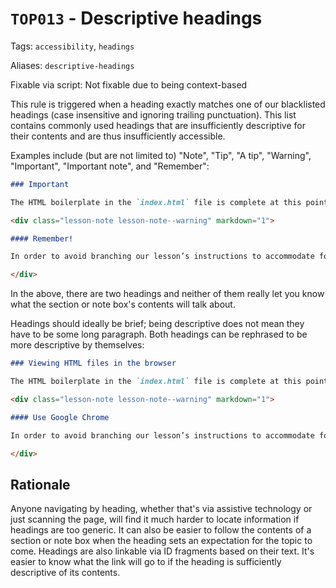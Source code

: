 # `TOP013` - Descriptive headings

Tags: `accessibility`, `headings`

Aliases: `descriptive-headings`

Fixable via script: Not fixable due to being context-based

This rule is triggered when a heading exactly matches one of our blacklisted headings (case insensitive and ignoring trailing punctuation). This list contains commonly used headings that are insufficiently descriptive for their contents and are thus insufficiently accessible.

Examples include (but are not limited to) "Note", "Tip", "A tip", "Warning", "Important", "Important note", and "Remember":

```markdown
### Important

The HTML boilerplate in the `index.html` file is complete at this point, but how do you view it in the browser? There are a couple of different options:

<div class="lesson-note lesson-note--warning" markdown="1">

#### Remember!

In order to avoid branching our lesson’s instructions to accommodate for all of the differences between browsers, we are going to be using Google Chrome as our primary browser for the remainder of this course. All references to the browser will pertain specifically to Google Chrome. We strongly suggest that you use Google Chrome for all of your testing going forward.

</div>
```

In the above, there are two headings and neither of them really let you know what the section or note box's contents will talk about.

Headings should ideally be brief; being descriptive does not mean they have to be some long paragraph. Both headings can be rephrased to be more descriptive by themselves:

```markdown
### Viewing HTML files in the browser

The HTML boilerplate in the `index.html` file is complete at this point, but how do you view it in the browser? There are a couple of different options:

<div class="lesson-note lesson-note--warning" markdown="1">

#### Use Google Chrome

In order to avoid branching our lesson’s instructions to accommodate for all of the differences between browsers, we are going to be using Google Chrome as our primary browser for the remainder of this course. All references to the browser will pertain specifically to Google Chrome. We strongly suggest that you use Google Chrome for all of your testing going forward.

</div>
```

## Rationale

Anyone navigating by heading, whether that's via assistive technology or just scanning the page, will find it much harder to locate information if headings are too generic. It can also be easier to follow the contents of a section or note box when the heading sets an expectation for the topic to come. Headings are also linkable via ID fragments based on their text. It's easier to know what the link will go to if the heading is sufficiently descriptive of its contents.

